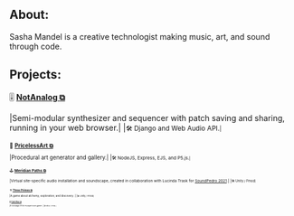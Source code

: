 ## About:

Sasha Mandel is a creative technologist making music, art, and sound through code. 

## Projects:

🎚️ **[NotAnalog ⧉](https://not-analog.onrender.com)**

|Semi-modular synthesizer and sequencer with patch saving and sharing, running in your web browser.|
|<small>🛠 Django and Web Audio API.<small>|

🎨 **[PricelessArt ⧉](https://priceless-art.onrender.com)**

|Procedural art generator and gallery.|
|<small>🛠 NodeJS, Express, EJS, and P5.js.<small>|

🕹️ **[Meridian Paths ⧉](https://ikaia.itch.io/meridianpaths)**

|Virtual site-specific audio installation and soundscape, created in collaboration with Lucinda Trask for [SoundPedro 2021](https://soundpedro.art/2021/lucinda-trask-sasha-mandel/).|
|<small>🛠 Unity / Fmod<small>|

⚗️ **[Three Primes ⧉](https://3prime.itch.io/three-primes)**

|A game about alchemy, exploration, and discovery. |
|<small>🛠 Unity / Fmod<small>|

👾 **[Cafe Noir ⧉](https://ikaia.itch.io/cafe-noir)**

|A nostalgic 8-bit escape room game. |
|<small>🛠 Bitsy / HTML<small>|
